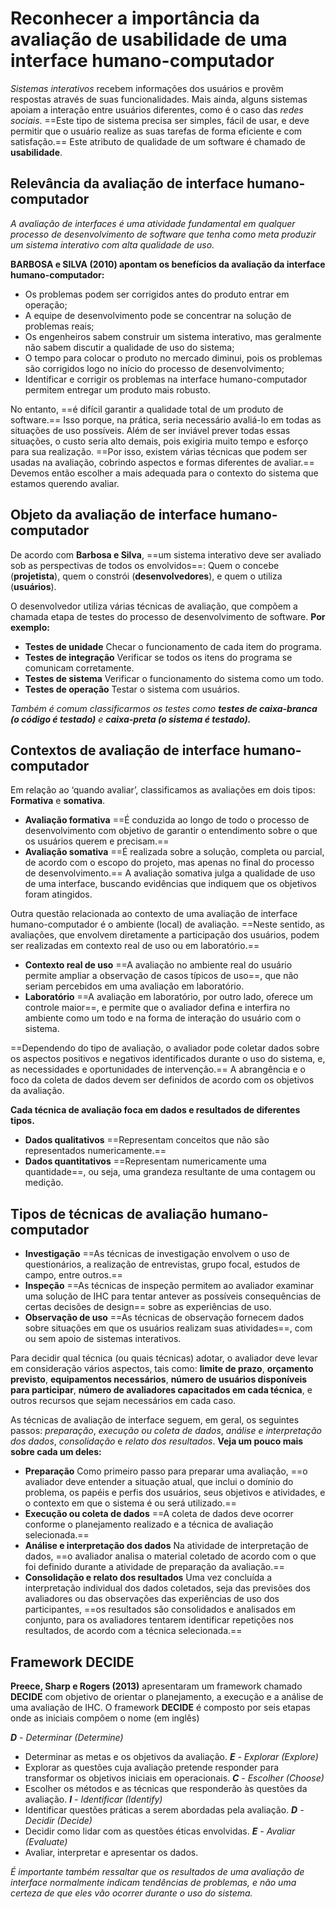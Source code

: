 # **Reconhecer a importância da avaliação de usabilidade de uma interface humano-computador**

*Sistemas interativos* recebem informações dos usuários e provêm respostas através de suas funcionalidades. Mais ainda, alguns sistemas apoiam a interação entre usuários diferentes, como é o caso das *redes sociais*. ==Este tipo de sistema precisa ser simples, fácil de usar, e deve permitir que o usuário realize as suas tarefas de forma eficiente e com satisfação.== Este atributo de qualidade de um software é chamado de **usabilidade**.

## Relevância da avaliação de interface humano-computador

*A avaliação de interfaces é uma atividade fundamental em qualquer processo de desenvolvimento de software que tenha como meta produzir um sistema interativo com alta qualidade de uso.*

**BARBOSA e SILVA (2010) apontam os benefícios da avaliação da interface humano-computador:**
- Os problemas podem ser corrigidos antes do produto entrar em operação;
- A equipe de desenvolvimento pode se concentrar na solução de problemas reais;
- Os engenheiros sabem construir um sistema interativo, mas geralmente não sabem discutir a qualidade de uso do sistema;
- O tempo para colocar o produto no mercado diminui, pois os problemas são corrigidos logo no início do processo de desenvolvimento;
- Identificar e corrigir os problemas na interface humano-computador permitem entregar um produto mais robusto.

No entanto, ==é difícil garantir a qualidade total de um produto de software.== Isso porque, na prática, seria necessário avaliá-lo em todas as situações de uso possíveis. Além de ser inviável prever todas essas situações, o custo seria alto demais, pois exigiria muito tempo e esforço para sua realização. ==Por isso, existem várias técnicas que podem ser usadas na avaliação, cobrindo aspectos e formas diferentes de avaliar.== Devemos então escolher a mais adequada para o contexto do sistema que estamos querendo avaliar.

## Objeto da avaliação de interface humano-computador

De acordo com **Barbosa e Silva**, ==um sistema interativo deve ser avaliado sob as perspectivas de todos os envolvidos==: Quem o concebe (**projetista**), quem o constrói (**desenvolvedores**), e quem o utiliza (**usuários**).

O desenvolvedor utiliza várias técnicas de avaliação, que compõem a chamada etapa de testes do processo de desenvolvimento de software. **Por exemplo:**
- **Testes de unidade**
	Checar o funcionamento de cada item do programa.
- **Testes de integração**
	Verificar se todos os itens do programa se comunicam corretamente.
- **Testes de sistema**
	Verificar o funcionamento do sistema como um todo.
- **Testes de operação**
	Testar o sistema com usuários.

*Também é comum classificarmos os testes como **testes de caixa-branca (o código é testado)** e **caixa-preta (o sistema é testado).***

## Contextos de avaliação de interface humano-computador

Em relação ao ‘quando avaliar’, classificamos as avaliações em dois tipos: **Formativa** e **somativa**.

- **Avaliação formativa**
	==É conduzida ao longo de todo o processo de desenvolvimento com objetivo de garantir o entendimento sobre o que os usuários querem e precisam.==
- **Avaliação somativa**
	==É realizada sobre a solução, completa ou parcial, de acordo com o escopo do projeto, mas apenas no final do processo de desenvolvimento.== A avaliação somativa julga a qualidade de uso de uma interface, buscando evidências que indiquem que os objetivos foram atingidos.

Outra questão relacionada ao contexto de uma avaliação de interface humano-computador é o ambiente (local) de avaliação. ==Neste sentido, as avaliações, que envolvem diretamente a participação dos usuários, podem ser realizadas em contexto real de uso ou em laboratório.==

- **Contexto real de uso**
	==A avaliação no ambiente real do usuário permite ampliar a observação de casos típicos de uso==, que não seriam percebidos em uma avaliação em laboratório.
- **Laboratório**
	==A avaliação em laboratório, por outro lado, oferece um controle maior==, e permite que o avaliador defina e interfira no ambiente como um todo e na forma de interação do usuário com o sistema.

==Dependendo do tipo de avaliação, o avaliador pode coletar dados sobre os aspectos positivos e negativos identificados durante o uso do sistema, e, as necessidades e oportunidades de intervenção.== A abrangência e o foco da coleta de dados devem ser definidos de acordo com os objetivos da avaliação.

**Cada técnica de avaliação foca em dados e resultados de diferentes tipos.**

- **Dados qualitativos**
	==Representam conceitos que não são representados numericamente.==
- **Dados quantitativos**
	==Representam numericamente uma quantidade==, ou seja, uma grandeza resultante de uma contagem ou medição.

## Tipos de técnicas de avaliação humano-computador

- **Investigação**
	==As técnicas de investigação envolvem o uso de questionários, a realização de entrevistas, grupo focal, estudos de campo, entre outros.==
- **Inspeção**
	==As técnicas de inspeção permitem ao avaliador examinar uma solução de IHC para tentar antever as possíveis consequências de certas decisões de design== sobre as experiências de uso.
- **Observação de uso**
	==As técnicas de observação fornecem dados sobre situações em que os usuários realizam suas atividades==, com ou sem apoio de sistemas interativos.

Para decidir qual técnica (ou quais técnicas) adotar, o avaliador deve levar em consideração vários aspectos, tais como: **limite de prazo**, **orçamento previsto**, **equipamentos necessários**, **número de usuários disponíveis para participar**, **número de avaliadores capacitados em cada técnica**, e outros recursos que sejam necessários em cada caso.

As técnicas de avaliação de interface seguem, em geral, os seguintes passos: *preparação*, *execução ou coleta de dados*, *análise e interpretação dos dados*, *consolidação* e *relato dos resultados*. **Veja um pouco mais sobre cada um deles:**
- **Preparação**
	Como primeiro passo para preparar uma avaliação, ==o avaliador deve entender a situação atual, que inclui o domínio do problema, os papéis e perfis dos usuários, seus objetivos e atividades, e o contexto em que o sistema é ou será utilizado.==
- **Execução ou coleta de dados**
	==A coleta de dados deve ocorrer conforme o planejamento realizado e a técnica de avaliação selecionada.==
- **Análise e interpretação dos dados**
	Na atividade de interpretação de dados, ==o avaliador analisa o material coletado de acordo com o que foi definido durante a atividade de preparação da avaliação.==
- **Consolidação e relato dos resultados**
	Uma vez concluída a interpretação individual dos dados coletados, seja das previsões dos avaliadores ou das observações das experiências de uso dos participantes, ==os resultados são consolidados e analisados em conjunto, para os avaliadores tentarem identificar repetições nos resultados, de acordo com a técnica selecionada.==

## Framework DECIDE

**Preece, Sharp e Rogers (2013)** apresentaram um framework chamado **DECIDE** com objetivo de orientar o planejamento, a execução e a análise de uma avaliação de IHC. O framework **DECIDE** é composto por seis etapas onde as iniciais compõem o nome (em inglês)

***D** - Determinar (Determine)*
- Determinar as metas e os objetivos da avaliação.
***E** - Explorar (Explore)*
- Explorar as questões cuja avaliação pretende responder para transformar os objetivos iniciais em operacionais.
***C** - Escolher (Choose)*
- Escolher os métodos e as técnicas que responderão às questões da avaliação.
***I** - Identificar (Identify)*
- Identificar questões práticas a serem abordadas pela avaliação.
***D** - Decidir (Decide)*
- Decidir como lidar com as questões éticas envolvidas.
***E** - Avaliar (Evaluate)*
- Avaliar, interpretar e apresentar os dados.

*É importante também ressaltar que os resultados de uma avaliação de interface normalmente indicam tendências de problemas, e não uma certeza de que eles vão ocorrer durante o uso do sistema.*